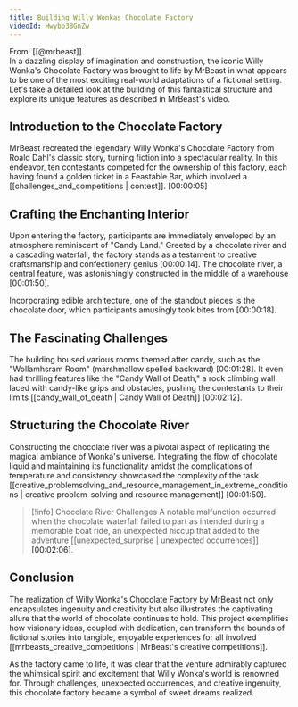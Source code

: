```yaml
---
title: Building Willy Wonkas Chocolate Factory
videoId: Hwybp38GnZw
---
```


From: [[@mrbeast]] <br/> 
In a dazzling display of imagination and construction, the iconic Willy Wonka's Chocolate Factory was brought to life by MrBeast in what appears to be one of the most exciting real-world adaptations of a fictional setting. Let's take a detailed look at the building of this fantastical structure and explore its unique features as described in MrBeast's video.

## Introduction to the Chocolate Factory

MrBeast recreated the legendary Willy Wonka's Chocolate Factory from Roald Dahl's classic story, turning fiction into a spectacular reality. In this endeavor, ten contestants competed for the ownership of this factory, each having found a golden ticket in a Feastable Bar, which involved a [[challenges_and_competitions | contest]]. <a class="yt-timestamp" data-t="00:00:05">[00:00:05]</a>

## Crafting the Enchanting Interior

Upon entering the factory, participants are immediately enveloped by an atmosphere reminiscent of "Candy Land." Greeted by a chocolate river and a cascading waterfall, the factory stands as a testament to creative craftsmanship and confectionery genius <a class="yt-timestamp" data-t="00:00:14">[00:00:14]</a>. The chocolate river, a central feature, was astonishingly constructed in the middle of a warehouse <a class="yt-timestamp" data-t="00:01:50">[00:01:50]</a>.

Incorporating edible architecture, one of the standout pieces is the chocolate door, which participants amusingly took bites from <a class="yt-timestamp" data-t="00:00:18">[00:00:18]</a>.

## The Fascinating Challenges

The building housed various rooms themed after candy, such as the "Wollamhsram Room" (marshmallow spelled backward) <a class="yt-timestamp" data-t="00:01:28">[00:01:28]</a>. It even had thrilling features like the "Candy Wall of Death," a rock climbing wall laced with candy-like grips and obstacles, pushing the contestants to their limits [[candy_wall_of_death | Candy Wall of Death]] <a class="yt-timestamp" data-t="00:02:12">[00:02:12]</a>.

## Structuring the Chocolate River

Constructing the chocolate river was a pivotal aspect of replicating the magical ambiance of Wonka's universe. Integrating the flow of chocolate liquid and maintaining its functionality amidst the complications of temperature and consistency showcased the complexity of the task [[creative_problemsolving_and_resource_management_in_extreme_conditions | creative problem-solving and resource management]] <a class="yt-timestamp" data-t="00:01:50">[00:01:50]</a>.

> [!info] Chocolate River Challenges
> A notable malfunction occurred when the chocolate waterfall failed to part as intended during a memorable boat ride, an unexpected hiccup that added to the adventure [[unexpected_surprise | unexpected occurrences]] <a class="yt-timestamp" data-t="00:02:06">[00:02:06]</a>.

## Conclusion

The realization of Willy Wonka's Chocolate Factory by MrBeast not only encapsulates ingenuity and creativity but also illustrates the captivating allure that the world of chocolate continues to hold. This project exemplifies how visionary ideas, coupled with dedication, can transform the bounds of fictional stories into tangible, enjoyable experiences for all involved [[mrbeasts_creative_competitions | MrBeast's creative competitions]].

As the factory came to life, it was clear that the venture admirably captured the whimsical spirit and excitement that Willy Wonka's world is renowned for. Through challenges, unexpected occurrences, and creative ingenuity, this chocolate factory became a symbol of sweet dreams realized.